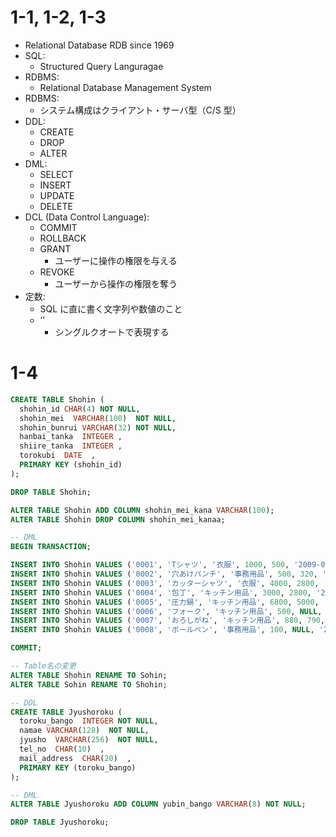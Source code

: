 # 1-1, 1-2, 1-3

- Relational Database RDB since 1969
- SQL:
  - Structured Query Languragae
- RDBMS:
  - Relational Database Management System
- RDBMS:
  - システム構成はクライアント・サーバ型（C/S 型）
- DDL:
  - CREATE
  - DROP
  - ALTER
- DML:
  - SELECT
  - INSERT
  - UPDATE
  - DELETE
- DCL (Data Control Language):
  - COMMIT
  - ROLLBACK
  - GRANT
    - ユーザーに操作の権限を与える
  - REVOKE
    - ユーザーから操作の権限を奪う
- 定数:
  - SQL に直に書く文字列や数値のこと
  - ’’
    - シングルクオートで表現する

# 1-4

```sql
CREATE TABLE Shohin (
  shohin_id CHAR(4) NOT NULL,
  shohin_mei  VARCHAR(100)  NOT NULL,
  shohin_bunrui VARCHAR(32) NOT NULL,
  hanbai_tanka  INTEGER ,
  shiire_tanka  INTEGER ,
  torokubi  DATE  ,
  PRIMARY KEY (shohin_id)
);

DROP TABLE Shohin;

ALTER TABLE Shohin ADD COLUMN shohin_mei_kana VARCHAR(100);
ALTER TABLE Shohin DROP COLUMN shohin_mei_kanaa;

-- DML
BEGIN TRANSACTION;

INSERT INTO Shohin VALUES ('0001', 'Tシャツ', '衣服', 1000, 500, '2009-09-20');
INSERT INTO Shohin VALUES ('0002', '穴あけパンチ', '事務用品', 500, 320, '2009-09-20');
INSERT INTO Shohin VALUES ('0003', 'カッターシャツ', '衣服', 4000, 2800, '2009-09-20');
INSERT INTO Shohin VALUES ('0004', '包丁', 'キッチン用品', 3000, 2800, '2009-09-20');
INSERT INTO Shohin VALUES ('0005', '圧力鍋', 'キッチン用品', 6800, 5000, '2009-09-20');
INSERT INTO Shohin VALUES ('0006', 'フォーク', 'キッチン用品', 500, NULL, '2009-09-20');
INSERT INTO Shohin VALUES ('0007', 'おろしがね', 'キッチン用品', 880, 790, '2009-09-20');
INSERT INTO Shohin VALUES ('0008', 'ボールペン', '事務用品', 100, NULL, '2009-09-20');

COMMIT;

-- Table名の変更
ALTER TABLE Shohin RENAME TO Sohin;
ALTER TABLE Sohin RENAME TO Shohin;

-- DDL
CREATE TABLE Jyushoroku (
  toroku_bango  INTEGER NOT NULL,
  namae VARCHAR(128)  NOT NULL,
  jyusho  VARCHAR(256)  NOT NULL,
  tel_no  CHAR(10)  ,
  mail_address  CHAR(20)  ,
  PRIMARY KEY (toroku_bango)
);

-- DML
ALTER TABLE Jyushoroku ADD COLUMN yubin_bango VARCHAR(8) NOT NULL;

DROP TABLE Jyushoroku;


```

